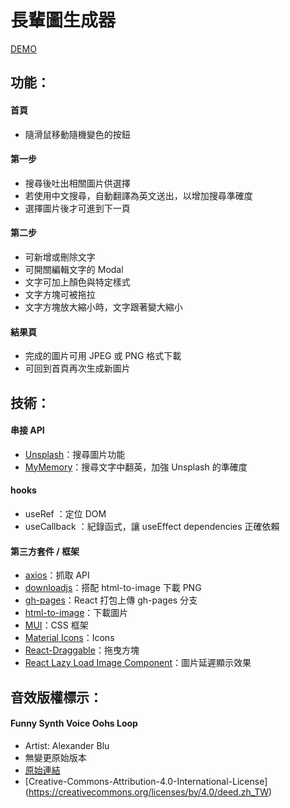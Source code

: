 # 長輩圖生成器

[DEMO](https://vvvvvvii.github.io/img-generator/)

## 功能：

#### 首頁

- 隨滑鼠移動隨機變色的按鈕

#### 第一步

- 搜尋後吐出相關圖片供選擇
- 若使用中文搜尋，自動翻譯為英文送出，以增加搜尋準確度
- 選擇圖片後才可進到下一頁

#### 第二步

- 可新增或刪除文字
- 可開關編輯文字的 Modal
- 文字可加上顏色與特定樣式
- 文字方塊可被拖拉
- 文字方塊放大縮小時，文字跟著變大縮小

#### 結果頁

- 完成的圖片可用 JPEG 或 PNG 格式下載
- 可回到首頁再次生成新圖片

## 技術：

#### 串接 API

- [Unsplash](https://unsplash.com/developers)：搜尋圖片功能
- [MyMemory](https://mymemory.translated.net/)：搜尋文字中翻英，加強 Unsplash 的準確度

#### hooks

- useRef ：定位 DOM
- useCallback ：紀錄函式，讓 useEffect dependencies 正確依賴

#### 第三方套件 / 框架

- [axios](https://www.npmjs.com/package/axios)：抓取 API
- [downloadjs](https://www.npmjs.com/package/downloadjs)：搭配 html-to-image 下載 PNG
- [gh-pages](https://www.npmjs.com/package/gh-pages)：React 打包上傳 gh-pages 分支
- [html-to-image](https://www.npmjs.com/package/html-to-image)：下載圖片
- [MUI](https://mui.com/)：CSS 框架
- [Material Icons](https://mui.com/material-ui/material-icons/)：Icons
- [React-Draggable](https://www.npmjs.com/package/react-draggable)：拖曳方塊
- [React Lazy Load Image Component](https://www.npmjs.com/package/react-lazy-load-image-component)：圖片延遲顯示效果

## 音效版權標示：

#### Funny Synth Voice Oohs Loop

- Artist: Alexander Blu
- 無變更原始版本
- [原始連結](https://orangefreesounds.com/funny-synth-voice-oohs-loop/)
- [Creative-Commons-Attribution-4.0-International-License] (https://creativecommons.org/licenses/by/4.0/deed.zh_TW)
